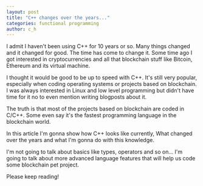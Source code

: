 ```yaml
---
layout: post
title: "C++ changes over the years..."
categories: functional programming
author: c_h
---
```


I admit I haven't been using C++ for 10 years or so. Many things changed and it changed for good.
The time has come to change it. Some time ago I got interested in cryptocurrencies and all that blockchain stuff like
Bitcoin, Ethereum and its virtual machine. 

I thought it would be good to be up to speed with C++. It's still very popular, especially when coding operating systems
or projects based on blockchain. I was always interested in Linux and low level programming but didn't have time for it
no to even mention writing blogposts about it.

The truth is that most of the projects based on blockchain are coded in C/C++. Some even say it's the fastest programming language in
the blockchain world.

In this article I'm gonna show how C++ looks like currently, What changed over the years and what I'm gonna do with this
knowledge.

I'm not going to talk about basics like types, operators and so on...
I'm going to talk about more advanced language features that will help us code some blockchain pet project.


Please keep reading!


